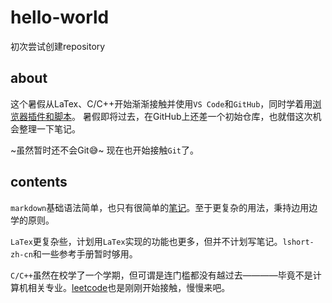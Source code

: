 # hello-world
初次尝试创建repository
## about
这个暑假从LaTex、C/C++开始渐渐接触并使用`VS Code`和`GitHub`，同时学着用[浏览器插件和脚本](https://www.tampermonkey.net/)。
暑假即将过去，在GitHub上还差一个初始仓库，也就借这次机会整理一下笔记。

~虽然暂时还不会Git😅~
现在也开始接触`Git`了。
## contents
`markdown`基础语法简单，也只有很简单的[笔记](https://github.com/Xiangsrd/hello-world/tree/main/markdown_test)。至于更复杂的用法，秉持边用边学的原则。

`LaTex`更复杂些，计划用`LaTex`实现的功能也更多，但并不计划写笔记。`lshort-zh-cn`和一些参考手册暂时够用。

`C/C++`虽然在校学了一个学期，但可谓是连门槛都没有越过去————毕竟不是计算机相关专业。[leetcode](https://leetcode.cn/)也是刚刚开始接触，慢慢来吧。
